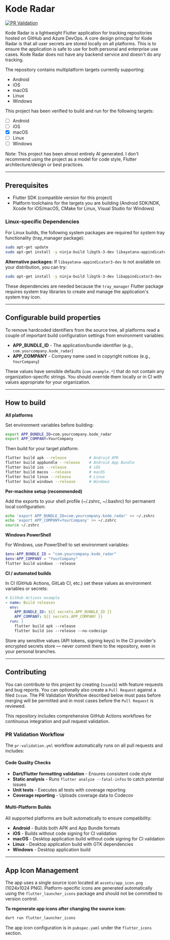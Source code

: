 # Kode Radar

[![PR Validation](https://github.com/kamilon/kode_radar/actions/workflows/pr-validation.yml/badge.svg)](https://github.com/kamilon/kode_radar/actions/workflows/pr-validation.yml)

Kode Radar is a lightweight Flutter application for tracking repositories hosted on GitHub and Azure DevOps. A core design principal for Kode Radar is that all user secrets are stored locally on all platforms. This is to ensure the application is safe to use for both personal and enterprise use cases. Kode Radar does not have any backend service and doesn't do any tracking.

The repository contains multiplatform targets currently supporting:

* Android
* iOS
* macOS
* Linux
* Windows

This project has been verified to build and run for the following targets:

- [ ] Android
- [ ] iOS
- [x] macOS
- [ ] Linux
- [ ] Windows

Note: This project has been almost entirely AI generated. I don't recommend using the project as a model for code style, Flutter architecture/design or best practices.

---

## Prerequisites

- Flutter SDK (compatible version for this project)
- Platform toolchains for the targets you are building (Android SDK/NDK, Xcode for iOS/macOS, CMake for Linux, Visual Studio for Windows)

### Linux-specific Dependencies

For Linux builds, the following system packages are required for system tray functionality (tray_manager package):

```bash
sudo apt-get update
sudo apt-get install -y ninja-build libgtk-3-dev libayatana-appindicator3-dev
```

**Alternative packages:** If `libayatana-appindicator3-dev` is not available on your distribution, you can try:
```bash
sudo apt-get install -y ninja-build libgtk-3-dev libappindicator3-dev
```

These dependencies are needed because the `tray_manager` Flutter package requires system tray libraries to create and manage the application's system tray icon.

---

## Configurable build properties

To remove hardcoded identifiers from the source tree, all platforms read a couple of important build configuration settings from environment variables:

- **APP_BUNDLE_ID** - The application/bundle identifier (e.g., `com.yourcompany.kode_radar`)
- **APP_COMPANY** - Company name used in copyright notices (e.g., `YourCompany`)

These values have sensible defaults (`com.example.*`) that do not contain any organization-specific strings. You should override them locally or in CI with values appropriate for your organization.

---

## How to build

**All platforms**

Set environment variables before building:

```bash
export APP_BUNDLE_ID=com.yourcompany.kode_radar
export APP_COMPANY=YourCompany
```

Then build for your target platform:

```bash
flutter build apk --release          # Android APK
flutter build appbundle --release    # Android App Bundle  
flutter build ios --release          # iOS
flutter build macos --release        # macOS
flutter build linux --release        # Linux
flutter build windows --release      # Windows
```

**Per-machine setup (recommended)**

Add the exports to your shell profile (~/.zshrc, ~/.bashrc) for permanent local configuration:

```bash
echo 'export APP_BUNDLE_ID=com.yourcompany.kode_radar' >> ~/.zshrc
echo 'export APP_COMPANY=YourCompany' >> ~/.zshrc
source ~/.zshrc
```

**Windows PowerShell**

For Windows, use PowerShell to set environment variables:

```powershell
$env:APP_BUNDLE_ID = "com.yourcompany.kode_radar"
$env:APP_COMPANY = "YourCompany"
flutter build windows --release
```

**CI / automated builds**

In CI (GitHub Actions, GitLab CI, etc.) set these values as environment variables or secrets:

```yaml
# GitHub Actions example
- name: Build releases
  env:
    APP_BUNDLE_ID: ${{ secrets.APP_BUNDLE_ID }}
    APP_COMPANY: ${{ secrets.APP_COMPANY }}
  run: |
    flutter build apk --release
    flutter build ios --release --no-codesign
```

Store any sensitive values (API tokens, signing keys) in the CI provider's encrypted secrets store — never commit them to the repository, even in your personal branches.

---

## Contributing

You can contribute to this project by creating `Issue`(s) with feature requests and bug reports. You can optionally also create a `Pull Request` against a filed `Issue`. The PR Validation Workflow described below must pass before merging will be permitted and in most cases before the `Pull Request` is reviewed.

This repository includes comprehensive GitHub Actions workflows for continuous integration and pull request validation.

### PR Validation Workflow

The `pr-validation.yml` workflow automatically runs on all pull requests and includes:

#### Code Quality Checks
- **Dart/Flutter formatting validation** - Ensures consistent code style
- **Static analysis** - Runs `flutter analyze --fatal-infos` to catch potential issues
- **Unit tests** - Executes all tests with coverage reporting
- **Coverage reporting** - Uploads coverage data to Codecov

#### Multi-Platform Builds
All supported platforms are built automatically to ensure compatibility:

- **Android** - Builds both APK and App Bundle formats
- **iOS** - Builds without code signing for CI validation
- **macOS** - Desktop application build without code signing for CI validation
- **Linux** - Desktop application build with GTK dependencies
- **Windows** - Desktop application build

---

## App Icon Management

The app uses a single source icon located at `assets/app_icon.png` (1024x1024 PNG). Platform-specific icons are generated automatically using the `flutter_launcher_icons` package and should not be committed to version control.

**To regenerate app icons after changing the source icon:**

```bash
dart run flutter_launcher_icons
```

The app icon configuration is in `pubspec.yaml` under the `flutter_icons` section.

